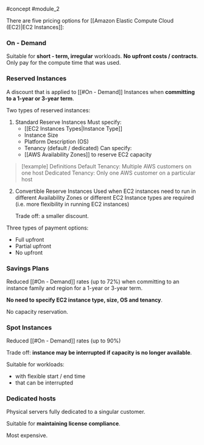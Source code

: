 #concept  #module_2

There are five pricing options for [[Amazon Elastic Compute Cloud (EC2)|EC2 Instances]]:

### On - Demand
Suitable for **short - term, irregular** workloads.
**No upfront costs / contracts**.
Only pay for the compute time that was used.

### Reserved Instances
A discount that is applied to [[#On - Demand]] Instances when **committing to a 1-year or 3-year term**.

Two types of reserved instances:

1. Standard Reserve Instances
	Must specify:
	- [[EC2 Instances Types|Instance Type]]
	- Instance Size
	- Platform Description (OS)
	- Tenancy (default / dedicated)
	Can specify:
	- [[AWS Availability Zones]] to reserve EC2 capacity

> [!example] Definitions
> Default Tenancy: Multiple AWS customers on one host
> Dedicated Tenancy: Only one AWS customer on a particular host

2. Convertible Reserve Instances
	Used when EC2 instances need to run in different Availability Zones or different EC2 Instance types are required (i.e. more flexibility in running EC2 instances)
	
	Trade off: a smaller discount.

Three types of payment options:
- Full upfront
- Partial upfront
- No upfront

### Savings Plans
Reduced  [[#On - Demand]] rates (up to 72%) when committing to an instance family and region for a 1-year or 3-year term.

**No need to specify EC2 instance type, size, OS and tenancy**.

No capacity reservation.

### Spot Instances

Reduced [[#On - Demand]] rates (up to 90%)

Trade off: **instance may be interrupted if capacity is no longer available**.

Suitable for workloads:
- with flexible start / end time
- that can be interrupted

### Dedicated hosts

Physical servers fully dedicated to a singular customer.

Suitable for **maintaining license compliance**.

Most expensive.

